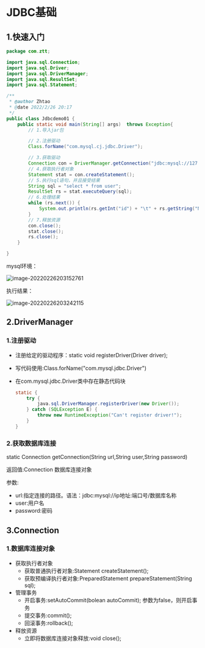 # JDBC基础

## 1.快速入门

```java
package com.ztt;

import java.sql.Connection;
import java.sql.Driver;
import java.sql.DriverManager;
import java.sql.ResultSet;
import java.sql.Statement;

/**
 * @author Zhtao
 * @date 2022/2/26 20:17
 */
public class Jdbcdemo01 {
    public static void main(String[] args)  throws Exception{
        // 1.导入jar包

        // 2.注册驱动
        Class.forName("com.mysql.cj.jdbc.Driver");

        // 3.获取驱动
        Connection con = DriverManager.getConnection("jdbc:mysql://127.0.0.1:3306/db2", "root", "123456");
        // 4.获取执行者对象
        Statement stat = con.createStatement();
        // 5.执行sql语句，并且接受结果
        String sql = "select * from user";
        ResultSet rs = stat.executeQuery(sql);
        // 6.处理结果
        while (rs.next()) {
            System.out.println(rs.getInt("id") + "\t" + rs.getString("NAME"));
        }
        // 7.释放资源
        con.close();
        stat.close();
        rs.close();
    }

}
```

mysql环境：

![image-20220226203152761](https://cdn.jsdelivr.net/gh/zhaotaogit/images/note_img/image-20220226203152761.png)



执行结果：

![image-20220226203242115](https://cdn.jsdelivr.net/gh/zhaotaogit/images/note_img/image-20220226203242115.png)

## 2.DriverManager

### 1.注册驱动

- 注册给定的驱动程序：static void registerDriver(Driver driver);

- 写代码使用:Class.forName("com.mysql.jdbc.Driver")

- 在com.mysql.jdbc.Driver类中存在静态代码块

  ```java
  static {
      try {
          java.sql.DriverManager.registerDriver(new Driver());
      } catch (SQLException E) {
          throw new RuntimeException("Can't register driver!");
      }
  }
  ```

  

### 2.获取数据库连接

static Connection getConnection(String url,String user,String password)

返回值:Connection 数据库连接对象

参数:

- url:指定连接的路径。语法：jdbc:mysql://ip地址:端口号/数据库名称
- user:用户名
- password:密码

## 3.Connection

### 1.数据库连接对象

- 获取执行者对象
  - 获取普通执行者对象:Statement createStatement();
  - 获取预编译执行者对象:PreparedStatement prepareStatement(String sql);
- 管理事务
  - 开启事务:setAutoCommit(bolean autoCommit); 参数为false，则开启事务
  - 提交事务:commit();
  - 回滚事务:rollback();
- 释放资源
  - 立即将数据库连接对象释放:void close();